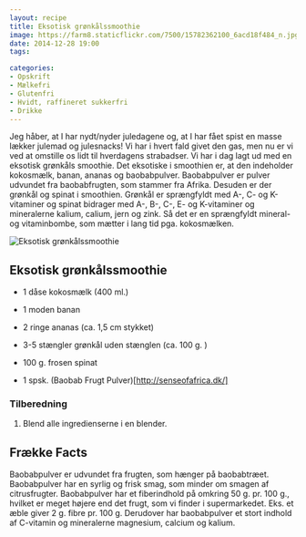 ```yaml
---
layout: recipe
title: Eksotisk grønkålssmoothie
image: https://farm8.staticflickr.com/7500/15782362100_6acd18f484_n.jpg
date: 2014-12-28 19:00
tags:

categories:
- Opskrift
- Mælkefri
- Glutenfri
- Hvidt, raffineret sukkerfri
- Drikke
---
```


Jeg håber, at I har nydt/nyder juledagene og, at I har fået spist en masse lækker julemad og julesnacks! Vi har i hvert fald givet den gas, men nu er vi ved at omstille os lidt til hverdagens strabadser. Vi har i dag lagt ud med en eksotisk grønkåls smoothie. Det eksotiske i smoothien er, at den indeholder kokosmælk, banan, ananas og baobabpulver. Baobabpulver er pulver udvundet fra baobabfrugten, som stammer fra Afrika. Desuden er der grønkål og spinat i smoothien. Grønkål er sprængfyldt med A-, C- og  K-vitaminer og spinat bidrager med A-, B-, C-, E- og K-vitaminer og mineralerne kalium, calium, jern og zink. Så det er en sprængfyldt mineral- og vitaminbombe, som mætter i lang tid pga. kokosmælken. 

![Eksotisk grønkålssmoothie](https://farm8.staticflickr.com/7500/15782362100_6acd18f484_z.jpg)



## Eksotisk grønkålssmoothie

- 1 dåse kokosmælk (400 ml.)

- 1 moden banan

- 2 ringe ananas (ca. 1,5 cm stykket)

- 3-5 stængler grønkål uden stænglen (ca. 100 g. ) 

- 100 g. frosen spinat

- 1 spsk. (Baobab Frugt Pulver)[http://senseofafrica.dk/]



### Tilberedning
1. Blend alle ingredienserne i en blender.



## Frække Facts
Baobabpulver er udvundet fra frugten, som hænger på baobabtræet. Baobabpulver har en syrlig og frisk smag, som minder om smagen af citrusfrugter. Baobabpulver har et fiberindhold på omkring 50 g. pr. 100 g., hvilket er meget højere end det frugt, som vi finder i supermarkedet. Eks. et æble giver 2 g. fibre pr. 100 g. Derudover har baobabpulver et stort indhold af C-vitamin og mineralerne magnesium, calcium og kalium. 